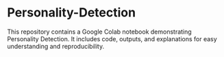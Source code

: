 # Personality-Detection
This repository contains a Google Colab notebook demonstrating Personality Detection. It includes code, outputs, and explanations for easy understanding and reproducibility.
